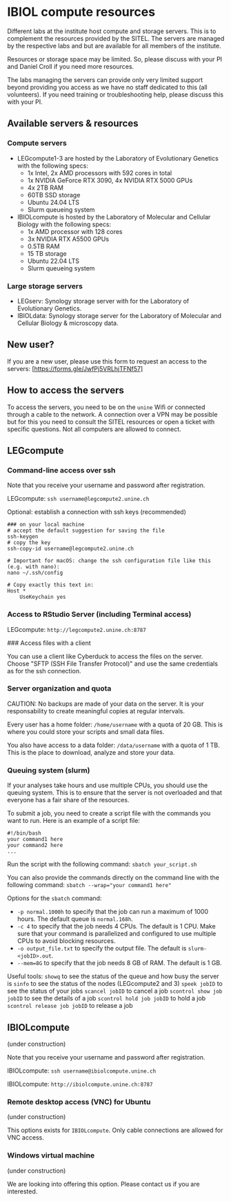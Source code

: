 # IBIOL compute resources

Different labs at the institute host compute and storage servers. This is to complement the resources provided by the SITEL. The servers are managed by the respective labs and but are available for all members of the institute. 

Resources or storage space may be limited. So, please discuss with your PI and Daniel Croll if you need more resources.

The labs managing the servers can provide only very limited support beyond providing you access as we have no staff dedicated to this (all volunteers). If you need training or troubleshooting help, please discuss this with your PI.

## Available servers & resources

### Compute servers
- LEGcompute1-3 are hosted by the Laboratory of Evolutionary Genetics with the following specs: 
  - 1x Intel, 2x AMD processors with 592 cores in total
  - 1x NVIDIA GeForce RTX 3090, 4x NVIDIA RTX 5000 GPUs
  - 4x 2TB RAM
  - 60TB SSD storage 
  - Ubuntu 24.04 LTS
  - Slurm queueing system
- IBIOLcompute is hosted by the Laboratory of Molecular and Cellular Biology with the following specs:
  - 1x AMD processor with 128 cores
  - 3x NVIDIA RTX A5500 GPUs
  - 0.5TB RAM
  - 15 TB storage
  - Ubuntu 22.04 LTS
  - Slurm queueing system

### Large storage servers
- LEGserv: Synology storage server with for the Laboratory of Evolutionary Genetics. 
- IBIOLdata: Synology storage server for the Laboratory of Molecular and Cellular Biology & microscopy data.

## New user?

If you are a new user, please use this form to request an access to the servers: [https://forms.gle/JwfPj5VRLhjTFNf57]

## How to access the servers

To access the servers, you need to be on the `unine` Wifi or connected through a cable to the network. A connection over a VPN may be possible but for this you need to consult the SITEL resources or open a ticket with specific questions. Not all computers are allowed to connect.

## LEGcompute

### Command-line access over ssh

Note that you receive your username and password after registration.

LEGcompute: `ssh username@legcompute2.unine.ch`

Optional: establish a connection with ssh keys (recommended)

```
### on your local machine
# accept the default suggestion for saving the file
ssh-keygen 
# copy the key
ssh-copy-id username@legcompute2.unine.ch

# Important for macOS: change the ssh configuration file like this (e.g. with nano):
nano ~/.ssh/config

# Copy exactly this text in:
Host *
    UseKeychain yes
```

### Access to RStudio Server (including Terminal access)

LEGcompute: `http://legcompute2.unine.ch:8787`

### Access files with a client

You can use a client like Cyberduck to access the files on the server. Choose "SFTP (SSH File Transfer Protocol)" and use the same credentials as for the ssh connection.

### Server organization and quota

CAUTION: No backups are made of your data on the server. It is your responsability to create meaningful copies at regular intervals.

Every user has a home folder: `/home/username` with a quota of 20 GB. This is where you could store your scripts and small data files.

You also have access to a data folder: `/data/username` with a quota of 1 TB. This is the place to download, analyze and store your data.


### Queuing system (slurm)

If your analyses take hours and use multiple CPUs, you should use the queuing system. This is to ensure that the server is not overloaded and that everyone has a fair share of the resources.

To submit a job, you need to create a script file with the commands you want to run. Here is an example of a script file:

```
#!/bin/bash
your command1 here
your command2 here
...
```

Run the script with the following command: `sbatch your_script.sh`

You can also provide the commands directly on the command line with the following command: `sbatch --wrap="your command1 here"`

Options for the `sbatch` command:
- `-p normal.1000h` to specify that the job can run a maximum of 1000 hours. The default queue is `normal.168h`.
- `-c 4` to specify that the job needs 4 CPUs. The default is 1 CPU. Make sure that your command is parallelized and configured to use multiple CPUs to avoid blocking resources.
- `-o output_file.txt` to specify the output file. The default is `slurm-<jobID>.out`.
- `--mem=8G` to specify that the job needs 8 GB of RAM. The default is 1 GB.

Useful tools:
`showq` to see the status of the queue and how busy the server is
`sinfo` to see the status of the nodes (LEGcompute2 and 3)
`speek jobID` to see the status of your jobs
`scancel jobID` to cancel a job
`scontrol show job jobID` to see the details of a job
`scontrol hold job jobID` to hold a job
`scontrol release job jobID` to release a job


## IBIOLcompute

(under construction)

Note that you receive your username and password after registration.

IBIOLcompute: `ssh username@ibiolcompute.unine.ch`

IBIOLcompute: `http://ibiolcompute.unine.ch:8787`

### Remote desktop access (VNC) for Ubuntu

(under construction)

This options exists for `IBIOLcompute`. Only cable connections are allowed for VNC access.

### Windows virtual machine

(under construction)

We are looking into offering this option. Please contact us if you are interested.
